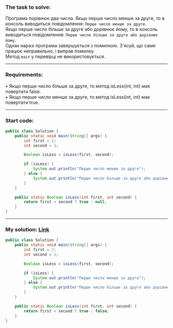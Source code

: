 ### **The task to solve:**  

Програма порівнює два числа. Якщо перше число менше за друге, то в консоль виводиться повідомлення: `Перше число менше за друге`.  
Якщо перше число більше за друге або дорівнює йому, то в консоль виводиться повідомлення: `Перше число більше за друге або дорівнює йому`.  
Однак наразі програма завершується з помилкою. З'ясуй, що саме працює неправильно, і виправ помилку.  
Метод `main` у перевірці не використовується.

---

### **Requirements:**  

• Якщо перше число більше за друге, то метод isLess(int, int) має повертати false.  
• Якщо перше число менше за друге, то метод isLess(int, int) має повертати true.

---

### **Start code:**  

```java
public class Solution {
    public static void main(String[] args) {
        int first = 2;
        int second = 1;

        Boolean isLess = isLess(first, second);

        if (isLess) {
            System.out.println("Перше число менше за друге");
        } else {
            System.out.println("Перше число більше за друге або дорівнює йому");
        }
    }

    public static Boolean isLess(int first, int second) {
        return first < second ? true : null;
    }
}
```

---

### **My solution: [Link](./src/Solution.java)**  

```java
public class Solution {
    public static void main(String[] args) {
        int first = 2;
        int second = 1;

        Boolean isLess = isLess(first, second);

        if (isLess) {
            System.out.println("Перше число менше за друге");
        } else {
            System.out.println("Перше число більше за друге або дорівнює йому");
        }
    }

    public static Boolean isLess(int first, int second) {
        return first < second ? true : false;
    }
}
```
